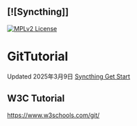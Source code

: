[![Syncthing]]
---
[![MPLv2 License](https://img.shields.io/badge/license-MPLv2-blue.svg?style=flat-square)](https://www.mozilla.org/MPL/2.0/)

# GitTutorial
Updated 2025年3月9日 [Syncthing Get Start][2]
## W3C Tutorial
https://www.w3schools.com/git/

[1]: https://c2pang.github.io/GitTutorial/
[2]: https://docs.syncthing.net/intro/getting-started.html
[14]: https://syncthing.net/assets/logo-text-128.png
[15]: https://syncthing.net/

